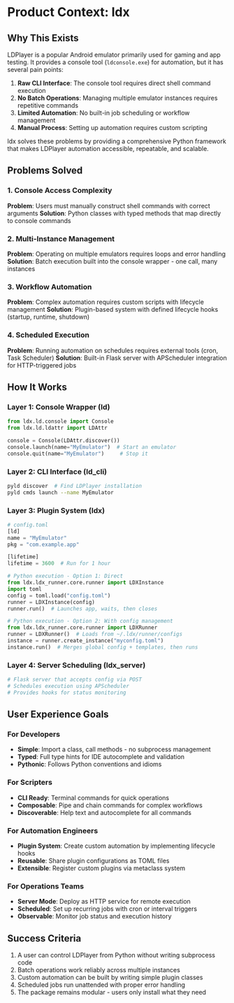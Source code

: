 # Product Context: ldx

## Why This Exists
LDPlayer is a popular Android emulator primarily used for gaming and app testing. It provides a console tool (`ldconsole.exe`) for automation, but it has several pain points:

1. **Raw CLI Interface**: The console tool requires direct shell command execution
2. **No Batch Operations**: Managing multiple emulator instances requires repetitive commands
3. **Limited Automation**: No built-in job scheduling or workflow management
4. **Manual Process**: Setting up automation requires custom scripting

ldx solves these problems by providing a comprehensive Python framework that makes LDPlayer automation accessible, repeatable, and scalable.

## Problems Solved

### 1. Console Access Complexity
**Problem**: Users must manually construct shell commands with correct arguments
**Solution**: Python classes with typed methods that map directly to console commands

### 2. Multi-Instance Management
**Problem**: Operating on multiple emulators requires loops and error handling
**Solution**: Batch execution built into the console wrapper - one call, many instances

### 3. Workflow Automation
**Problem**: Complex automation requires custom scripts with lifecycle management
**Solution**: Plugin-based system with defined lifecycle hooks (startup, runtime, shutdown)

### 4. Scheduled Execution
**Problem**: Running automation on schedules requires external tools (cron, Task Scheduler)
**Solution**: Built-in Flask server with APScheduler integration for HTTP-triggered jobs

## How It Works

### Layer 1: Console Wrapper (ld)
```python
from ldx.ld.console import Console
from ldx.ld.ldattr import LDAttr

console = Console(LDAttr.discover())
console.launch(name="MyEmulator")  # Start an emulator
console.quit(name="MyEmulator")     # Stop it
```

### Layer 2: CLI Interface (ld_cli)
```bash
pyld discover  # Find LDPlayer installation
pyld cmds launch --name MyEmulator
```

### Layer 3: Plugin System (ldx)
```python
# config.toml
[ld]
name = "MyEmulator"
pkg = "com.example.app"

[lifetime]
lifetime = 3600  # Run for 1 hour

# Python execution - Option 1: Direct
from ldx.ldx_runner.core.runner import LDXInstance
import toml
config = toml.load("config.toml")
runner = LDXInstance(config)
runner.run()  # Launches app, waits, then closes

# Python execution - Option 2: With config management
from ldx.ldx_runner.core.runner import LDXRunner
runner = LDXRunner()  # Loads from ~/.ldx/runner/configs
instance = runner.create_instance("myconfig.toml")
instance.run()  # Merges global config + templates, then runs
```

### Layer 4: Server Scheduling (ldx_server)
```python
# Flask server that accepts config via POST
# Schedules execution using APScheduler
# Provides hooks for status monitoring
```

## User Experience Goals

### For Developers
- **Simple**: Import a class, call methods - no subprocess management
- **Typed**: Full type hints for IDE autocomplete and validation
- **Pythonic**: Follows Python conventions and idioms

### For Scripters
- **CLI Ready**: Terminal commands for quick operations
- **Composable**: Pipe and chain commands for complex workflows
- **Discoverable**: Help text and autocomplete for all commands

### For Automation Engineers
- **Plugin System**: Create custom automation by implementing lifecycle hooks
- **Reusable**: Share plugin configurations as TOML files
- **Extensible**: Register custom plugins via metaclass system

### For Operations Teams
- **Server Mode**: Deploy as HTTP service for remote execution
- **Scheduled**: Set up recurring jobs with cron or interval triggers
- **Observable**: Monitor job status and execution history

## Success Criteria
1. A user can control LDPlayer from Python without writing subprocess code
2. Batch operations work reliably across multiple instances
3. Custom automation can be built by writing simple plugin classes
4. Scheduled jobs run unattended with proper error handling
5. The package remains modular - users only install what they need
